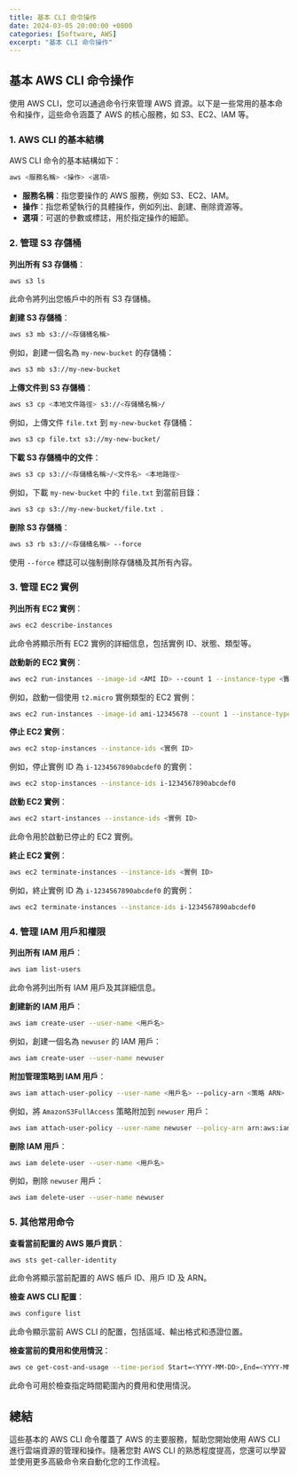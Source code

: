 ```yaml
---
title: 基本 CLI 命令操作
date: 2024-03-05 20:00:00 +0800
categories: [Software, AWS]
excerpt: "基本 CLI 命令操作"
---
```


## 基本 AWS CLI 命令操作

使用 AWS CLI，您可以通過命令行來管理 AWS 資源。以下是一些常用的基本命令和操作，這些命令涵蓋了 AWS 的核心服務，如 S3、EC2、IAM 等。

### 1. **AWS CLI 的基本結構**

AWS CLI 命令的基本結構如下：
```bash
aws <服務名稱> <操作> <選項>
```
- **服務名稱**：指您要操作的 AWS 服務，例如 S3、EC2、IAM。
- **操作**：指您希望執行的具體操作，例如列出、創建、刪除資源等。
- **選項**：可選的參數或標誌，用於指定操作的細節。

### 2. **管理 S3 存儲桶**

**列出所有 S3 存儲桶**：
```bash
aws s3 ls
```
此命令將列出您帳戶中的所有 S3 存儲桶。

**創建 S3 存儲桶**：
```bash
aws s3 mb s3://<存儲桶名稱>
```
例如，創建一個名為 `my-new-bucket` 的存儲桶：
```bash
aws s3 mb s3://my-new-bucket
```

**上傳文件到 S3 存儲桶**：
```bash
aws s3 cp <本地文件路徑> s3://<存儲桶名稱>/
```
例如，上傳文件 `file.txt` 到 `my-new-bucket` 存儲桶：
```bash
aws s3 cp file.txt s3://my-new-bucket/
```

**下載 S3 存儲桶中的文件**：
```bash
aws s3 cp s3://<存儲桶名稱>/<文件名> <本地路徑>
```
例如，下載 `my-new-bucket` 中的 `file.txt` 到當前目錄：
```bash
aws s3 cp s3://my-new-bucket/file.txt .
```

**刪除 S3 存儲桶**：
```bash
aws s3 rb s3://<存儲桶名稱> --force
```
使用 `--force` 標誌可以強制刪除存儲桶及其所有內容。

### 3. **管理 EC2 實例**

**列出所有 EC2 實例**：
```bash
aws ec2 describe-instances
```
此命令將顯示所有 EC2 實例的詳細信息，包括實例 ID、狀態、類型等。

**啟動新的 EC2 實例**：
```bash
aws ec2 run-instances --image-id <AMI ID> --count 1 --instance-type <實例類型> --key-name <密鑰名稱> --security-group-ids <安全組 ID>
```
例如，啟動一個使用 `t2.micro` 實例類型的 EC2 實例：
```bash
aws ec2 run-instances --image-id ami-12345678 --count 1 --instance-type t2.micro --key-name my-key --security-group-ids sg-01234567
```

**停止 EC2 實例**：
```bash
aws ec2 stop-instances --instance-ids <實例 ID>
```
例如，停止實例 ID 為 `i-1234567890abcdef0` 的實例：
```bash
aws ec2 stop-instances --instance-ids i-1234567890abcdef0
```

**啟動 EC2 實例**：
```bash
aws ec2 start-instances --instance-ids <實例 ID>
```
此命令用於啟動已停止的 EC2 實例。

**終止 EC2 實例**：
```bash
aws ec2 terminate-instances --instance-ids <實例 ID>
```
例如，終止實例 ID 為 `i-1234567890abcdef0` 的實例：
```bash
aws ec2 terminate-instances --instance-ids i-1234567890abcdef0
```

### 4. **管理 IAM 用戶和權限**

**列出所有 IAM 用戶**：
```bash
aws iam list-users
```
此命令將列出所有 IAM 用戶及其詳細信息。

**創建新的 IAM 用戶**：
```bash
aws iam create-user --user-name <用戶名>
```
例如，創建一個名為 `newuser` 的 IAM 用戶：
```bash
aws iam create-user --user-name newuser
```

**附加管理策略到 IAM 用戶**：
```bash
aws iam attach-user-policy --user-name <用戶名> --policy-arn <策略 ARN>
```
例如，將 `AmazonS3FullAccess` 策略附加到 `newuser` 用戶：
```bash
aws iam attach-user-policy --user-name newuser --policy-arn arn:aws:iam::aws:policy/AmazonS3FullAccess
```

**刪除 IAM 用戶**：
```bash
aws iam delete-user --user-name <用戶名>
```
例如，刪除 `newuser` 用戶：
```bash
aws iam delete-user --user-name newuser
```

### 5. **其他常用命令**

**查看當前配置的 AWS 賬戶資訊**：
```bash
aws sts get-caller-identity
```
此命令將顯示當前配置的 AWS 帳戶 ID、用戶 ID 及 ARN。

**檢查 AWS CLI 配置**：
```bash
aws configure list
```
此命令顯示當前 AWS CLI 的配置，包括區域、輸出格式和憑證位置。

**檢查當前的費用和使用情況**：
```bash
aws ce get-cost-and-usage --time-period Start=<YYYY-MM-DD>,End=<YYYY-MM-DD> --granularity MONTHLY --metrics "BlendedCost"
```
此命令可用於檢查指定時間範圍內的費用和使用情況。

## 總結

這些基本的 AWS CLI 命令覆蓋了 AWS 的主要服務，幫助您開始使用 AWS CLI 進行雲端資源的管理和操作。隨著您對 AWS CLI 的熟悉程度提高，您還可以學習並使用更多高級命令來自動化您的工作流程。

